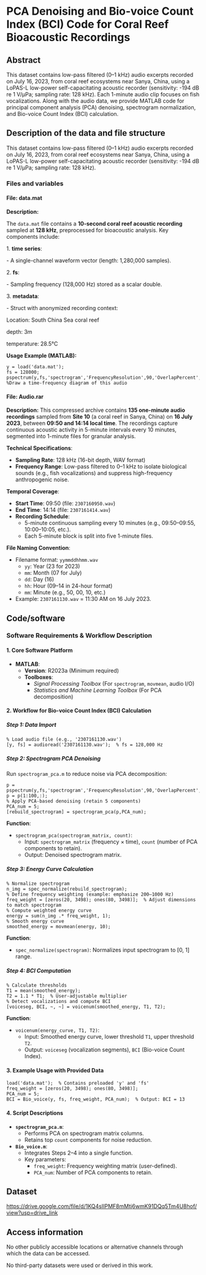 # PCA Denoising and Bio-voice Count Index (BCI) Code for Coral Reef Bioacoustic Recordings

## Abstract

This dataset contains low-pass filtered (0–1 kHz) audio excerpts recorded on July 16, 2023, from coral reef ecosystems near Sanya, China, using a LoPAS-L low-power self-capacitating acoustic recorder (sensitivity: -194 dB re 1 V/μPa; sampling rate: 128 kHz). Each 1-minute audio clip focuses on fish vocalizations. Along with the audio data, we provide MATLAB code for principal component analysis (PCA) denoising, spectrogram normalization, and Bio-voice Count Index (BCI) calculation.

## Description of the data and file structure

This dataset contains low-pass filtered (0–1 kHz) audio excerpts recorded on July 16, 2023, from coral reef ecosystems near Sanya, China, using a LoPAS-L low-power self-capacitating acoustic recorder (sensitivity: -194 dB re 1 V/μPa; sampling rate: 128 kHz).

### Files and variables

#### File: data.mat

**Description:** 

The `data.mat` file contains a **10-second coral reef acoustic recording** sampled at **128 kHz**, preprocessed for bioacoustic analysis. Key components include:

1\. **time series**:

\- A single-channel waveform vector (length: 1,280,000 samples).

2\. **fs**:

\- Sampling frequency (128,000 Hz) stored as a scalar double.

3\. **metadata**:

\- Struct with anonymized recording context:

Location: South China Sea coral reef

depth: 3m

temperature: 28.5℃

**Usage Example (MATLAB):**

```
y = load('data.mat');
fs = 128000;
pspectrum(y,fs,'spectrogram','FrequencyResolution',90,'OverlapPercent',90,'MinTHreshold',-150); %Draw a time-frequency diagram of this audio
```

#### File: Audio.rar

**Description:** This compressed archive contains **135 one-minute audio recordings** sampled from **Site 10** (a coral reef  in Sanya, China) on **16 July 2023**, between **09:50 and 14:14 local time**. The recordings capture continuous acoustic activity in 5-minute intervals every 10 minutes, segmented into 1-minute files for granular analysis.

**Technical Specifications**:

* **Sampling Rate**: 128 kHz (16-bit depth, WAV format)
* **Frequency Range**: Low-pass filtered to 0–1 kHz to isolate biological sounds (e.g., fish vocalizations) and suppress high-frequency anthropogenic noise.

**Temporal Coverage**:

* **Start Time**: 09:50 (file: `2307160950.wav`)
* **End Time**: 14:14 (file: `2307161414.wav`)
* **Recording Schedule**:
  * 5-minute continuous sampling every 10 minutes (e.g., 09:50–09:55, 10:00–10:05, etc.).
  * Each 5-minute block is split into five 1-minute files.

**File Naming Convention**:

* Filename format: `yymmddhhmm.wav`
  * `yy`: Year (23 for 2023)
  * `mm`: Month (07 for July)
  * `dd`: Day (16)
  * `hh`: Hour (09–14 in 24-hour format)
  * `mm`: Minute (e.g., 50, 00, 10, etc.)
* Example: `2307161130.wav` = 11:30 AM on 16 July 2023.

## Code/software

### **Software Requirements & Workflow Description**

#### **1. Core Software Platform**

* **MATLAB**:
  * **Version**: R2023a (Minimum required)
  * **Toolboxes**:
    * *Signal Processing Toolbox* (For `spectrogram`, `movmean`, audio I/O)
    * *Statistics and Machine Learning Toolbox* (For PCA decomposition)

#### **2. Workflow for Bio-voice Count Index (BCI) Calculation**

##### **Step 1: Data Import**

```
% Load audio file (e.g., '2307161130.wav') 
[y, fs] = audioread('2307161130.wav');  % fs = 128,000 Hz
```

##### **Step 2: Spectrogram PCA Denoising**

Run `spectrogram_pca.m` to reduce noise via PCA decomposition:

```
p = pspectrum(y,fs,'spectrogram','FrequencyResolution',90,'OverlapPercent',90,'MinTHreshold',-150);  
p = p(1:100,:);
% Apply PCA-based denoising (retain 5 components) 
PCA_num = 5; 
[rebuild_spectrogram] = spectrogram_pca(p,PCA_num);
```

**Function**:

* `spectrogram_pca(spectrogram_matrix, count)`:
  * Input: `spectrogram_matrix` (frequency × time), `count` (number of PCA components to retain).
  * Output: Denoised spectrogram matrix.

##### **Step 3: Energy Curve Calculation**

```
% Normalize spectrogram  
n_img = spec_normalize(rebuild_spectrogram);  
% Define frequency weighting (example: emphasize 200–1000 Hz)  
freq_weight = [zeros(20, 3498); ones(80, 3498)];  % Adjust dimensions to match spectrogram  
% Compute weighted energy curve  
energy = sum(n_img .* freq_weight, 1);  
% Smooth energy curve
smoothed_energy = movmean(energy, 10);  
```

**Function**:

* `spec_normalize(spectrogram)`: Normalizes input spectrogram to [0, 1] range.

##### **Step 4: BCI Computation**

```
% Calculate thresholds  
T1 = mean(smoothed_energy); 
T2 = 1.1 * T1;  % User-adjustable multiplier  
% Detect vocalizations and compute BCI 
[voiceseg, BCI, ~, ~] = voicenum(smoothed_energy, T1, T2); 
```

**Function**:

* `voicenum(energy_curve, T1, T2)`:
  * Input: Smoothed energy curve, lower threshold `T1`, upper threshold `T2`.
  * Output: `voiceseg` (vocalization segments), `BCI` (Bio-voice Count Index).

#### **3. Example Usage with Provided Data**

```
load('data.mat');  % Contains preloaded 'y' and 'fs'  
freq_weight = [zeros(20, 3498); ones(80, 3498)];  
PCA_num = 5;  
BCI = Bio_voice(y, fs, freq_weight, PCA_num);  % Output: BCI = 13  
```

#### **4. Script Descriptions**

* **`spectrogram_pca.m`**:
  * Performs PCA on spectrogram matrix columns.
  * Retains top `count` components for noise reduction.
* **`Bio_voice.m`**:
  * Integrates Steps 2–4 into a single function.
  * Key parameters:
    * `freq_weight`: Frequency weighting matrix (user-defined).
    * `PCA_num`: Number of PCA components to retain.

## Dataset

https://drive.google.com/file/d/1KQ4sIIPMF8mMtj6wmK91DQq5Tm4U8hof/view?usp=drive_link

## Access information

No other publicly accessible locations or alternative channels through which the data can be accessed.

No third-party datasets were used or derived in this work.
